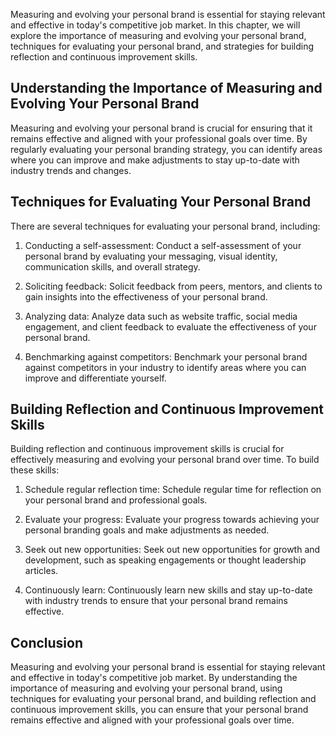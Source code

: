 
Measuring and evolving your personal brand is essential for staying relevant and effective in today's competitive job market. In this chapter, we will explore the importance of measuring and evolving your personal brand, techniques for evaluating your personal brand, and strategies for building reflection and continuous improvement skills.

Understanding the Importance of Measuring and Evolving Your Personal Brand
--------------------------------------------------------------------------

Measuring and evolving your personal brand is crucial for ensuring that it remains effective and aligned with your professional goals over time. By regularly evaluating your personal branding strategy, you can identify areas where you can improve and make adjustments to stay up-to-date with industry trends and changes.

Techniques for Evaluating Your Personal Brand
---------------------------------------------

There are several techniques for evaluating your personal brand, including:

1. Conducting a self-assessment: Conduct a self-assessment of your personal brand by evaluating your messaging, visual identity, communication skills, and overall strategy.

2. Soliciting feedback: Solicit feedback from peers, mentors, and clients to gain insights into the effectiveness of your personal brand.

3. Analyzing data: Analyze data such as website traffic, social media engagement, and client feedback to evaluate the effectiveness of your personal brand.

4. Benchmarking against competitors: Benchmark your personal brand against competitors in your industry to identify areas where you can improve and differentiate yourself.

Building Reflection and Continuous Improvement Skills
-----------------------------------------------------

Building reflection and continuous improvement skills is crucial for effectively measuring and evolving your personal brand over time. To build these skills:

1. Schedule regular reflection time: Schedule regular time for reflection on your personal brand and professional goals.

2. Evaluate your progress: Evaluate your progress towards achieving your personal branding goals and make adjustments as needed.

3. Seek out new opportunities: Seek out new opportunities for growth and development, such as speaking engagements or thought leadership articles.

4. Continuously learn: Continuously learn new skills and stay up-to-date with industry trends to ensure that your personal brand remains effective.

Conclusion
----------

Measuring and evolving your personal brand is essential for staying relevant and effective in today's competitive job market. By understanding the importance of measuring and evolving your personal brand, using techniques for evaluating your personal brand, and building reflection and continuous improvement skills, you can ensure that your personal brand remains effective and aligned with your professional goals over time.

